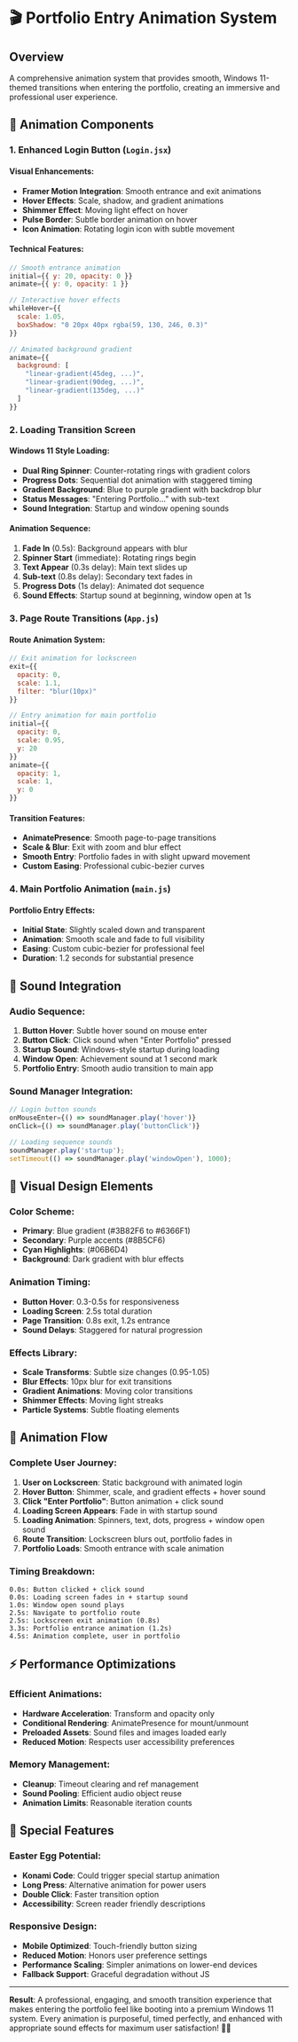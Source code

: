 # 🎬 Portfolio Entry Animation System

## Overview
A comprehensive animation system that provides smooth, Windows 11-themed transitions when entering the portfolio, creating an immersive and professional user experience.

## 🎯 Animation Components

### 1. Enhanced Login Button (`Login.jsx`)

#### **Visual Enhancements:**
- **Framer Motion Integration**: Smooth entrance and exit animations
- **Hover Effects**: Scale, shadow, and gradient animations
- **Shimmer Effect**: Moving light effect on hover
- **Pulse Border**: Subtle border animation on hover
- **Icon Animation**: Rotating login icon with subtle movement

#### **Technical Features:**
```jsx
// Smooth entrance animation
initial={{ y: 20, opacity: 0 }}
animate={{ y: 0, opacity: 1 }}

// Interactive hover effects
whileHover={{ 
  scale: 1.05,
  boxShadow: "0 20px 40px rgba(59, 130, 246, 0.3)"
}}

// Animated background gradient
animate={{
  background: [
    "linear-gradient(45deg, ...)",
    "linear-gradient(90deg, ...)",
    "linear-gradient(135deg, ...)"
  ]
}}
```

### 2. Loading Transition Screen

#### **Windows 11 Style Loading:**
- **Dual Ring Spinner**: Counter-rotating rings with gradient colors
- **Progress Dots**: Sequential dot animation with staggered timing
- **Gradient Background**: Blue to purple gradient with backdrop blur
- **Status Messages**: "Entering Portfolio..." with sub-text
- **Sound Integration**: Startup and window opening sounds

#### **Animation Sequence:**
1. **Fade In** (0.5s): Background appears with blur
2. **Spinner Start** (immediate): Rotating rings begin
3. **Text Appear** (0.3s delay): Main text slides up
4. **Sub-text** (0.8s delay): Secondary text fades in  
5. **Progress Dots** (1s delay): Animated dot sequence
6. **Sound Effects**: Startup sound at beginning, window open at 1s

### 3. Page Route Transitions (`App.js`)

#### **Route Animation System:**
```jsx
// Exit animation for lockscreen
exit={{ 
  opacity: 0,
  scale: 1.1,
  filter: "blur(10px)"
}}

// Entry animation for main portfolio
initial={{ 
  opacity: 0,
  scale: 0.95,
  y: 20
}}
animate={{ 
  opacity: 1,
  scale: 1,
  y: 0
}}
```

#### **Transition Features:**
- **AnimatePresence**: Smooth page-to-page transitions
- **Scale & Blur**: Exit with zoom and blur effect
- **Smooth Entry**: Portfolio fades in with slight upward movement
- **Custom Easing**: Professional cubic-bezier curves

### 4. Main Portfolio Animation (`main.js`)

#### **Portfolio Entry Effects:**
- **Initial State**: Slightly scaled down and transparent
- **Animation**: Smooth scale and fade to full visibility
- **Easing**: Custom cubic-bezier for professional feel
- **Duration**: 1.2 seconds for substantial presence

## 🎵 Sound Integration

### **Audio Sequence:**
1. **Button Hover**: Subtle hover sound on mouse enter
2. **Button Click**: Click sound when "Enter Portfolio" pressed
3. **Startup Sound**: Windows-style startup during loading
4. **Window Open**: Achievement sound at 1 second mark
5. **Portfolio Entry**: Smooth audio transition to main app

### **Sound Manager Integration:**
```javascript
// Login button sounds
onMouseEnter={() => soundManager.play('hover')}
onClick={() => soundManager.play('buttonClick')}

// Loading sequence sounds
soundManager.play('startup');
setTimeout(() => soundManager.play('windowOpen'), 1000);
```

## 🎨 Visual Design Elements

### **Color Scheme:**
- **Primary**: Blue gradient (#3B82F6 to #6366F1)
- **Secondary**: Purple accents (#8B5CF6)
- **Cyan Highlights**: (#06B6D4)
- **Background**: Dark gradient with blur effects

### **Animation Timing:**
- **Button Hover**: 0.3-0.5s for responsiveness
- **Loading Screen**: 2.5s total duration
- **Page Transition**: 0.8s exit, 1.2s entrance
- **Sound Delays**: Staggered for natural progression

### **Effects Library:**
- **Scale Transforms**: Subtle size changes (0.95-1.05)
- **Blur Effects**: 10px blur for exit transitions  
- **Gradient Animations**: Moving color transitions
- **Shimmer Effects**: Moving light streaks
- **Particle Systems**: Subtle floating elements

## 🔄 Animation Flow

### **Complete User Journey:**
1. **User on Lockscreen**: Static background with animated login
2. **Hover Button**: Shimmer, scale, and gradient effects + hover sound
3. **Click "Enter Portfolio"**: Button animation + click sound
4. **Loading Screen Appears**: Fade in with startup sound
5. **Loading Animation**: Spinners, text, dots, progress + window open sound
6. **Route Transition**: Lockscreen blurs out, portfolio fades in
7. **Portfolio Loads**: Smooth entrance with scale animation

### **Timing Breakdown:**
```
0.0s: Button clicked + click sound
0.0s: Loading screen fades in + startup sound  
1.0s: Window open sound plays
2.5s: Navigate to portfolio route
2.5s: Lockscreen exit animation (0.8s)
3.3s: Portfolio entrance animation (1.2s)
4.5s: Animation complete, user in portfolio
```

## ⚡ Performance Optimizations

### **Efficient Animations:**
- **Hardware Acceleration**: Transform and opacity only
- **Conditional Rendering**: AnimatePresence for mount/unmount
- **Preloaded Assets**: Sound files and images loaded early
- **Reduced Motion**: Respects user accessibility preferences

### **Memory Management:**
- **Cleanup**: Timeout clearing and ref management
- **Sound Pooling**: Efficient audio object reuse
- **Animation Limits**: Reasonable iteration counts

## 🎪 Special Features

### **Easter Egg Potential:**
- **Konami Code**: Could trigger special startup animation
- **Long Press**: Alternative animation for power users
- **Double Click**: Faster transition option
- **Accessibility**: Screen reader friendly descriptions

### **Responsive Design:**
- **Mobile Optimized**: Touch-friendly button sizing
- **Reduced Motion**: Honors user preference settings
- **Performance Scaling**: Simpler animations on lower-end devices
- **Fallback Support**: Graceful degradation without JS

---

**Result**: A professional, engaging, and smooth transition experience that makes entering the portfolio feel like booting into a premium Windows 11 system. Every animation is purposeful, timed perfectly, and enhanced with appropriate sound effects for maximum user satisfaction! 🎉✨